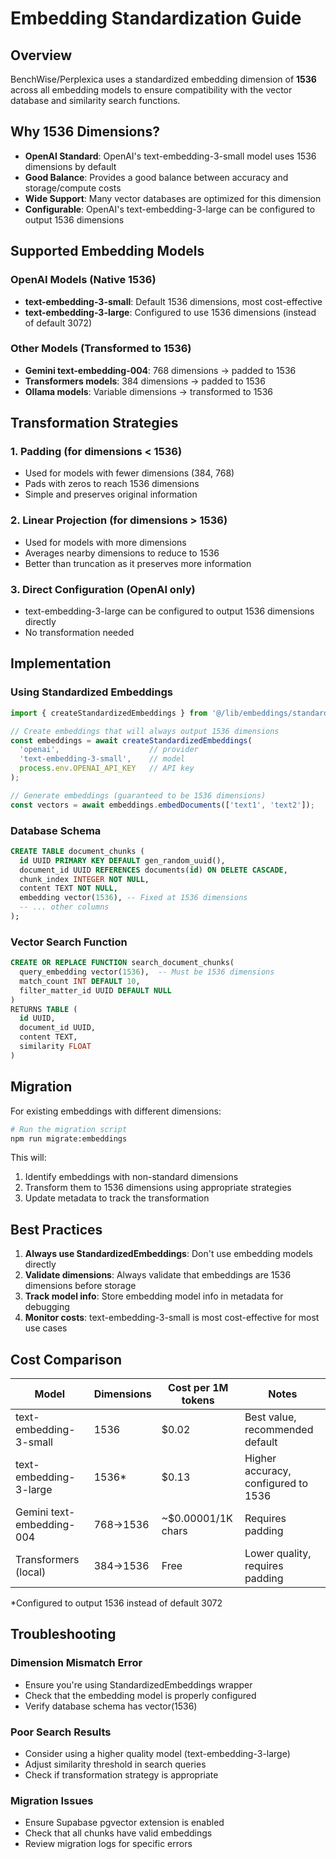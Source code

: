 # Embedding Standardization Guide

## Overview

BenchWise/Perplexica uses a standardized embedding dimension of **1536** across all embedding models to ensure compatibility with the vector database and similarity search functions.

## Why 1536 Dimensions?

- **OpenAI Standard**: OpenAI's text-embedding-3-small model uses 1536 dimensions by default
- **Good Balance**: Provides a good balance between accuracy and storage/compute costs
- **Wide Support**: Many vector databases are optimized for this dimension
- **Configurable**: OpenAI's text-embedding-3-large can be configured to output 1536 dimensions

## Supported Embedding Models

### OpenAI Models (Native 1536)
- **text-embedding-3-small**: Default 1536 dimensions, most cost-effective
- **text-embedding-3-large**: Configured to use 1536 dimensions (instead of default 3072)

### Other Models (Transformed to 1536)
- **Gemini text-embedding-004**: 768 dimensions → padded to 1536
- **Transformers models**: 384 dimensions → padded to 1536
- **Ollama models**: Variable dimensions → transformed to 1536

## Transformation Strategies

### 1. Padding (for dimensions < 1536)
- Used for models with fewer dimensions (384, 768)
- Pads with zeros to reach 1536 dimensions
- Simple and preserves original information

### 2. Linear Projection (for dimensions > 1536)
- Used for models with more dimensions
- Averages nearby dimensions to reduce to 1536
- Better than truncation as it preserves more information

### 3. Direct Configuration (OpenAI only)
- text-embedding-3-large can be configured to output 1536 dimensions directly
- No transformation needed

## Implementation

### Using Standardized Embeddings

```typescript
import { createStandardizedEmbeddings } from '@/lib/embeddings/standardizedEmbeddings';

// Create embeddings that will always output 1536 dimensions
const embeddings = await createStandardizedEmbeddings(
  'openai',                    // provider
  'text-embedding-3-small',    // model
  process.env.OPENAI_API_KEY   // API key
);

// Generate embeddings (guaranteed to be 1536 dimensions)
const vectors = await embeddings.embedDocuments(['text1', 'text2']);
```

### Database Schema

```sql
CREATE TABLE document_chunks (
  id UUID PRIMARY KEY DEFAULT gen_random_uuid(),
  document_id UUID REFERENCES documents(id) ON DELETE CASCADE,
  chunk_index INTEGER NOT NULL,
  content TEXT NOT NULL,
  embedding vector(1536), -- Fixed at 1536 dimensions
  -- ... other columns
);
```

### Vector Search Function

```sql
CREATE OR REPLACE FUNCTION search_document_chunks(
  query_embedding vector(1536),  -- Must be 1536 dimensions
  match_count INT DEFAULT 10,
  filter_matter_id UUID DEFAULT NULL
)
RETURNS TABLE (
  id UUID,
  document_id UUID,
  content TEXT,
  similarity FLOAT
)
```

## Migration

For existing embeddings with different dimensions:

```bash
# Run the migration script
npm run migrate:embeddings
```

This will:
1. Identify embeddings with non-standard dimensions
2. Transform them to 1536 dimensions using appropriate strategies
3. Update metadata to track the transformation

## Best Practices

1. **Always use StandardizedEmbeddings**: Don't use embedding models directly
2. **Validate dimensions**: Always validate that embeddings are 1536 dimensions before storage
3. **Track model info**: Store embedding model info in metadata for debugging
4. **Monitor costs**: text-embedding-3-small is most cost-effective for most use cases

## Cost Comparison

| Model | Dimensions | Cost per 1M tokens | Notes |
|-------|------------|-------------------|-------|
| text-embedding-3-small | 1536 | $0.02 | Best value, recommended default |
| text-embedding-3-large | 1536* | $0.13 | Higher accuracy, configured to 1536 |
| Gemini text-embedding-004 | 768→1536 | ~$0.00001/1K chars | Requires padding |
| Transformers (local) | 384→1536 | Free | Lower quality, requires padding |

*Configured to output 1536 instead of default 3072

## Troubleshooting

### Dimension Mismatch Error
- Ensure you're using StandardizedEmbeddings wrapper
- Check that the embedding model is properly configured
- Verify database schema has vector(1536)

### Poor Search Results
- Consider using a higher quality model (text-embedding-3-large)
- Adjust similarity threshold in search queries
- Check if transformation strategy is appropriate

### Migration Issues
- Ensure Supabase pgvector extension is enabled
- Check that all chunks have valid embeddings
- Review migration logs for specific errors
